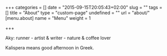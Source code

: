 +++
categories = []
date = "2015-09-15T20:05:43+02:00"
slug = ""
tags = []
title = "About"
type = "custom-page"
undefined = ""
url = "about/"
[menu.about]
name = "Menu"
weight = 1

+++


Aky: runner - artist & writer - nature & coffee lover

Kalispera means good afternoon in Greek.